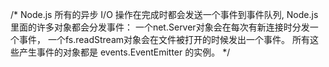 /*
Node.js 所有的异步 I/O 操作在完成时都会发送一个事件到事件队列,
Node.js里面的许多对象都会分发事件：
一个net.Server对象会在每次有新连接时分发一个事件， 
一个fs.readStream对象会在文件被打开的时候发出一个事件。 
所有这些产生事件的对象都是 events.EventEmitter 的实例。
*/